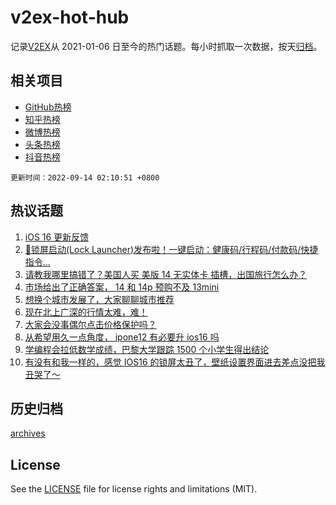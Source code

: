 # v2ex-hot-hub

 记录[V2EX](https://www.v2ex.com/)从 2021-01-06 日至今的热门话题。每小时抓取一次数据，按天[归档](archives)。
 
 ## 相关项目

- [GitHub热榜](https://github.com/lonnyzhang423/github-hot-hub)
- [知乎热榜](https://github.com/lonnyzhang423/zhihu-hot-hub)
- [微博热榜](https://github.com/lonnyzhang423/weibo-hot-hub)
- [头条热榜](https://github.com/lonnyzhang423/toutiao-hot-hub)
- [抖音热榜](https://github.com/lonnyzhang423/douyin-hot-hub)


 `更新时间：2022-09-14 02:10:51 +0800`

## 热议话题

1. [iOS 16 更新反馈](https://www.v2ex.com/t/879577)
1. [🎉锁屏启动(Lock Launcher)发布啦！一键启动：健康码/行程码/付款码/快捷指令...](https://www.v2ex.com/t/879564)
1. [请教我哪里搞错了？美国人买 美版 14 无实体卡 插槽，出国旅行怎么办？](https://www.v2ex.com/t/879658)
1. [市场给出了正确答案， 14 和 14p 预购不及 13mini](https://www.v2ex.com/t/879618)
1. [想换个城市发展了，大家聊聊城市推荐](https://www.v2ex.com/t/879714)
1. [现在北上广深的行情太难，难！](https://www.v2ex.com/t/879598)
1. [大家会没事偶尔点击价格保护吗？](https://www.v2ex.com/t/879615)
1. [从希望用久一点角度， ipone12 有必要升 ios16 吗](https://www.v2ex.com/t/879646)
1. [学编程会拉低数学成绩，巴黎大学跟踪 1500 个小学生得出结论](https://www.v2ex.com/t/879576)
1. [有没有和我一样的，感觉 IOS16 的锁屏太丑了，壁纸设置界面进去差点没把我丑哭了～](https://www.v2ex.com/t/879590)

## 历史归档

[archives](archives)

## License

See the [LICENSE](LICENSE) file for license rights and limitations (MIT).
